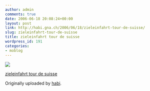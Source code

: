 ```yaml
---
author: admin
comments: true
date: 2006-06-18 20:08:24+00:00
layout: post
link: http://habi.gna.ch/2006/06/18/zieleinfahrt-tour-de-suisse/
slug: zieleinfahrt-tour-de-suisse
title: zieleinfahrt tour de suisse
wordpress_id: 191
categories:
- moblog
---
```



 [![](http://static.flickr.com/47/169834158_429b68c578_m.jpg)](http://www.flickr.com/photos/habi/169834158/)
   

 
  [zieleinfahrt tour de suisse](http://www.flickr.com/photos/habi/169834158/)
    

  Originally uploaded by [habi](http://www.flickr.com/people/habi/).
 




  

